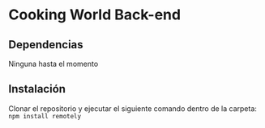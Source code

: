 # Cooking World Back-end

## Dependencias
Ninguna hasta el momento

## Instalación
Clonar el repositorio y ejecutar el siguiente comando dentro de la carpeta: <br>
`npm install remotely`
